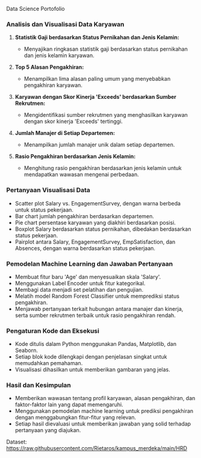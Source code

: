 Data Science Portofolio

### Analisis dan Visualisasi Data Karyawan

1. **Statistik Gaji berdasarkan Status Pernikahan dan Jenis Kelamin:**
   - Menyajikan ringkasan statistik gaji berdasarkan status pernikahan dan jenis kelamin karyawan.

2. **Top 5 Alasan Pengakhiran:**
   - Menampilkan lima alasan paling umum yang menyebabkan pengakhiran karyawan.

3. **Karyawan dengan Skor Kinerja 'Exceeds' berdasarkan Sumber Rekrutmen:**
   - Mengidentifikasi sumber rekrutmen yang menghasilkan karyawan dengan skor kinerja 'Exceeds' tertinggi.

4. **Jumlah Manajer di Setiap Departemen:**
   - Menampilkan jumlah manajer unik dalam setiap departemen.

5. **Rasio Pengakhiran berdasarkan Jenis Kelamin:**
   - Menghitung rasio pengakhiran berdasarkan jenis kelamin untuk mendapatkan wawasan mengenai perbedaan.

### Pertanyaan Visualisasi Data

- Scatter plot Salary vs. EngagementSurvey, dengan warna berbeda untuk status pekerjaan.
- Bar chart jumlah pengakhiran berdasarkan departemen.
- Pie chart persentase karyawan yang diakhiri berdasarkan posisi.
- Boxplot Salary berdasarkan status pernikahan, dibedakan berdasarkan status pekerjaan.
- Pairplot antara Salary, EngagementSurvey, EmpSatisfaction, dan Absences, dengan warna berdasarkan status pekerjaan.

### Pemodelan Machine Learning dan Jawaban Pertanyaan

- Membuat fitur baru 'Age' dan menyesuaikan skala 'Salary'.
- Menggunakan Label Encoder untuk fitur kategorikal.
- Membagi data menjadi set pelatihan dan pengujian.
- Melatih model Random Forest Classifier untuk memprediksi status pengakhiran.
- Menjawab pertanyaan terkait hubungan antara manajer dan kinerja, serta sumber rekrutmen terbaik untuk rasio pengakhiran rendah.

### Pengaturan Kode dan Eksekusi

- Kode ditulis dalam Python menggunakan Pandas, Matplotlib, dan Seaborn.
- Setiap blok kode dilengkapi dengan penjelasan singkat untuk memudahkan pemahaman.
- Visualisasi dihasilkan untuk memberikan gambaran yang jelas.

### Hasil dan Kesimpulan

- Memberikan wawasan tentang profil karyawan, alasan pengakhiran, dan faktor-faktor lain yang dapat memengaruhi.
- Menggunakan pemodelan machine learning untuk prediksi pengakhiran dengan menggabungkan fitur-fitur yang relevan.
- Setiap hasil dievaluasi untuk memberikan jawaban yang solid terhadap pertanyaan yang diajukan.


Dataset: https://raw.githubusercontent.com/Rietaros/kampus_merdeka/main/HRD